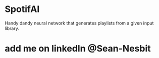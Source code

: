 # SpotifAI
Handy dandy neural network that generates playlists from a given input library.

# add me on linkedIn @Sean-Nesbit
